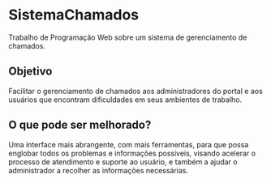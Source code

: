 # SistemaChamados

Trabalho de Programação Web sobre um sistema de gerenciamento de chamados.


## Objetivo

Facilitar o gerenciamento de chamados aos administradores do portal e aos usuários que encontram dificuldades em seus ambientes de trabalho.


## O que pode ser melhorado?

Uma interface mais abrangente, com mais ferramentas, para que possa englobar todos os problemas e informações possíveis, visando acelerar o processo de atendimento e suporte ao usuário, e também a ajudar o administrador a recolher as informações necessárias.
